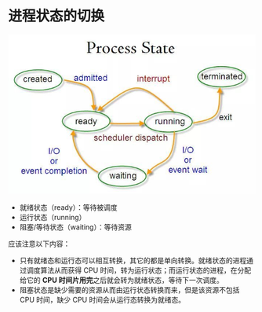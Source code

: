 # 进程状态的切换

![](/assets/osProcessState.jpeg)

* 就绪状态（ready）：等待被调度
* 运行状态（running）
* 阻塞/等待状态（waiting）：等待资源

应该注意以下内容：

* 只有就绪态和运行态可以相互转换，其它的都是单向转换。就绪状态的进程通过调度算法从而获得 CPU 时间，转为运行状态；而运行状态的进程，在分配给它的 **CPU 时间片用完**之后就会转为就绪状态，等待下一次调度。
* 阻塞状态是缺少需要的资源从而由运行状态转换而来，但是该资源不包括 CPU 时间，缺少 CPU 时间会从运行态转换为就绪态。